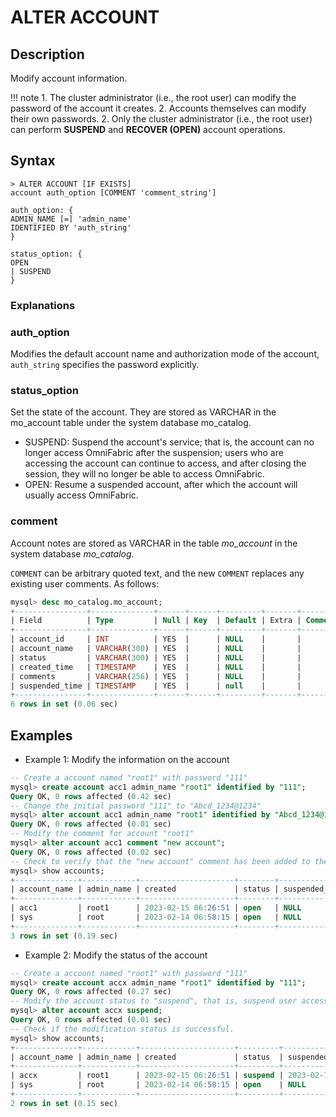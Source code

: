 # **ALTER ACCOUNT**

## **Description**

Modify account information.

!!! note
    1. The cluster administrator (i.e., the root user) can modify the password of the account it creates.
    2. Accounts themselves can modify their own passwords.
    2. Only the cluster administrator (i.e., the root user) can perform **SUSPEND** ​​and **RECOVER (OPEN)** account operations.

## **Syntax**

```
> ALTER ACCOUNT [IF EXISTS]
account auth_option [COMMENT 'comment_string']

auth_option: {
ADMIN_NAME [=] 'admin_name'
IDENTIFIED BY 'auth_string'
}

status_option: {
OPEN
| SUSPEND
}
```

### Explanations

### auth_option

Modifies the default account name and authorization mode of the account, `auth_string` specifies the password explicitly.

### status_option

Set the state of the account. They are stored as VARCHAR in the mo_account table under the system database mo_catalog.

- SUSPEND: Suspend the account's service; that is, the account can no longer access OmniFabric after the suspension; users who are accessing the account can continue to access, and after closing the session, they will no longer be able to access OmniFabric.
- OPEN: Resume a suspended account, after which the account will usually access OmniFabric.

### comment

Account notes are stored as VARCHAR in the table *mo_account* in the system database *mo_catalog*.

`COMMENT` can be arbitrary quoted text, and the new `COMMENT` replaces any existing user comments. As follows:

```sql
mysql> desc mo_catalog.mo_account;
+----------------+--------------+------+------+---------+-------+---------+
| Field          | Type         | Null | Key  | Default | Extra | Comment |
+----------------+--------------+------+------+---------+-------+---------+
| account_id     | INT          | YES  |      | NULL    |       |         |
| account_name   | VARCHAR(300) | YES  |      | NULL    |       |         |
| status         | VARCHAR(300) | YES  |      | NULL    |       |         |
| created_time   | TIMESTAMP    | YES  |      | NULL    |       |         |
| comments       | VARCHAR(256) | YES  |      | NULL    |       |         |
| suspended_time | TIMESTAMP    | YES  |      | null    |       |         |
+----------------+--------------+------+------+---------+-------+---------+
6 rows in set (0.06 sec)
```

## **Examples**

- Example 1: Modify the information on the account

```sql
-- Create a account named "root1" with password "111"
mysql> create account acc1 admin_name "root1" identified by "111";
Query OK, 0 rows affected (0.42 sec)
-- Change the initial password "111" to "Abcd_1234@1234"
mysql> alter account acc1 admin_name "root1" identified by "Abcd_1234@1234";
Query OK, 0 rows affected (0.01 sec)
-- Modify the comment for account "root1"
mysql> alter account acc1 comment "new account";
Query OK, 0 rows affected (0.02 sec)
-- Check to verify that the "new account" comment has been added to the account "root1"
mysql> show accounts;
+--------------+------------+---------------------+--------+----------------+----------+-------------+-----------+-------+----------------+
| account_name | admin_name | created             | status | suspended_time | db_count | table_count | row_count | size  | comment        |
+--------------+------------+---------------------+--------+----------------+----------+-------------+-----------+-------+----------------+
| acc1         | root1      | 2023-02-15 06:26:51 | open   | NULL           |        5 |          34 |       787 | 0.036 | new account    |
| sys          | root       | 2023-02-14 06:58:15 | open   | NULL           |        8 |          57 |      3767 | 0.599 | system account |
+--------------+------------+---------------------+--------+----------------+----------+-------------+-----------+-------+----------------+
3 rows in set (0.19 sec)
```

- Example 2: Modify the status of the account

```sql
-- Create a account named "root1" with password "111"
mysql> create account accx admin_name "root1" identified by "111";
Query OK, 0 rows affected (0.27 sec)
-- Modify the account status to "suspend", that is, suspend user access to OmniFabric.
mysql> alter account accx suspend;
Query OK, 0 rows affected (0.01 sec)
-- Check if the modification status is successful.
mysql> show accounts;
+--------------+------------+---------------------+---------+---------------------+----------+-------------+-----------+-------+----------------+
| account_name | admin_name | created             | status  | suspended_time      | db_count | table_count | row_count | size  | comment        |
+--------------+------------+---------------------+---------+---------------------+----------+-------------+-----------+-------+----------------+
| accx         | root1      | 2023-02-15 06:26:51 | suspend | 2023-02-15 06:27:15 |        5 |          34 |       787 | 0.036 | new accout     |
| sys          | root       | 2023-02-14 06:58:15 | open    | NULL                |        8 |          57 |      3767 | 0.599 | system account |
+--------------+------------+---------------------+---------+---------------------+----------+-------------+-----------+-------+----------------+
2 rows in set (0.15 sec)
```
